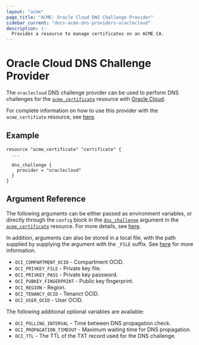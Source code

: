 ```yaml
---
layout: "acme"
page_title: "ACME: Oracle Cloud DNS Challenge Provider"
sidebar_current: "docs-acme-dns-providers-oraclecloud"
description: |-
  Provides a resource to manage certificates on an ACME CA.
---
```


# Oracle Cloud DNS Challenge Provider

The `oraclecloud` DNS challenge provider can be used to perform DNS challenges for
the [`acme_certificate`][resource-acme-certificate] resource with
[Oracle Cloud][provider-service-page].

[resource-acme-certificate]: /docs/providers/acme/r/certificate.html
[provider-service-page]: https://cloud.oracle.com/home

For complete information on how to use this provider with the `acme_certifiate`
resource, see [here][resource-acme-certificate-dns-challenges].

[resource-acme-certificate-dns-challenges]: /docs/providers/acme/r/certificate.html#using-dns-challenges

## Example

```hcl
resource "acme_certificate" "certificate" {
  ...

  dns_challenge {
    provider = "oraclecloud"
  }
}
```

## Argument Reference

The following arguments can be either passed as environment variables, or
directly through the `config` block in the
[`dns_challenge`][resource-acme-certificate-dns-challenge-arg] argument in the
[`acme_certificate`][resource-acme-certificate] resource. For more details, see
[here][resource-acme-certificate-dns-challenges].

[resource-acme-certificate-dns-challenge-arg]: /docs/providers/acme/r/certificate.html#dns_challenge

In addition, arguments can also be stored in a local file, with the path
supplied by supplying the argument with the `_FILE` suffix. See
[here][acme-certificate-file-arg-example] for more information.

[acme-certificate-file-arg-example]: /docs/providers/acme/r/certificate.html#using-variable-files-for-provider-arguments

* `OCI_COMPARTMENT_OCID` - Compartment OCID.
* `OCI_PRIVKEY_FILE` - Private key file.
* `OCI_PRIVKEY_PASS` - Private key password.
* `OCI_PUBKEY_FINGERPRINT` - Public key fingerprint.
* `OCI_REGION` - Region.
* `OCI_TENANCY_OCID` - Tenanct OCID.
* `OCI_USER_OCID` - User OCID.

The following additional optional variables are available:

* `OCI_POLLING_INTERVAL` - Time between DNS propagation check.
* `OCI_PROPAGATION_TIMEOUT` - Maximum waiting time for DNS propagation.
* `OCI_TTL` - The TTL of the TXT record used for the DNS challenge.


